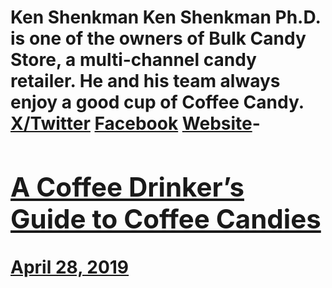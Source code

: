 # Ken Shenkman Ken Shenkman Ph.D. is one of the owners of Bulk Candy Store, a multi-channel candy retailer. He and his team always enjoy a good cup of Coffee Candy. [X/Twitter](https://x.com/bulkcandystore) [Facebook](https://www.facebook.com/bulkcandy) [Website](https://bulkcandystore.com/)- [<h2>A Coffee Drinker’s Guide to Coffee Candies</h2>April 28, 2019](https://ineedcoffee.com/coffee-drinkers-guide-coffee-candies/)